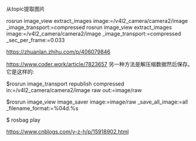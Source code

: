 
从topic提取图片

rosrun image_view extract_images image:=/v4l2_camera/camera2/image  _image_transport:=compressed
rosrun image_view extract_images image:=/v4l2_camera/camera2/image  _image_transport:=compressed _sec_per_frame:=0.033

https://zhuanlan.zhihu.com/p/406079846




https://www.coder.work/article/7823657
另一种方法是解压缩数据然后保存。它是这样的:

$rosrun image_transport republish compressed in:=/v4l2_camera/camera2/image raw out:=image/raw

$rosrun image_view image_saver image:=image/raw _save_all_image:=all _filename_format:=%04d.%s

$ rosbag play <bagfile>



https://www.cnblogs.com/y-z-h/p/15918902.html

